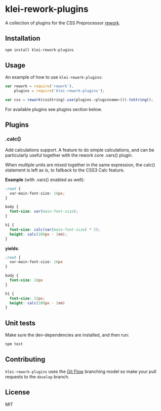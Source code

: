 klei-rework-plugins
===================

A collection of plugins for the CSS Preprocessor [rework](https://github.com/visionmedia/rework).

## Installation

```bash
npm install klei-rework-plugins
```

## Usage

An example of how to use `klei-rework-plugins`:

```javascript
var rework = require('rework'),
    plugins = require('klei-rework-plugins');

var css = rework(cssString).use(plugins.<pluginname>()).toString();
```

For available plugins see plugins section below.

## Plugins

### .calc()

Add calculations support. A feature to do simple calculations, and can be
particularly useful together with the rework core .vars() plugin.

When multiple units are mixed together in the same expression, the calc() statement
is left as is, to fallback to the CSS3 Calc feature.

**Example** (with .vars() enabled as well):

```css
:root {
  var-main-font-size: 16px;
}

body {
  font-size: var(main-font-size);
}

h1 {
  font-size: calc(var(main-font-size) * 2);
  height: calc(100px - 2em);
}
```

**yields**:

```css
:root {
  var-main-font-size: 16px
}

body {
  font-size: 16px
}

h1 {
  font-size: 32px;
  height: calc(100px - 2em)
}
```

## Unit tests

Make sure the dev-dependencies are installed, and then run:

```bash
npm test
```

## Contributing

`klei-rework-plugins` uses the [Git Flow](http://nvie.com/posts/a-successful-git-branching-model/) branching model so make your pull requests to the `develop` branch.

## License

MIT
